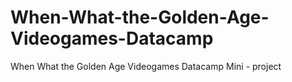 # When-What-the-Golden-Age-Videogames-Datacamp
When What the Golden Age Videogames Datacamp Mini - project

